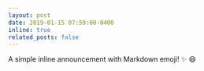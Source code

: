 ```yaml
---
layout: post
date: 2019-01-15 07:59:00-0400
inline: true
related_posts: false
---
```


A simple inline announcement with Markdown emoji! :sparkles: :smile:
